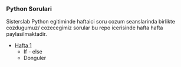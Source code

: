 ### Python Sorulari
Sisterslab Python egitiminde haftaici soru cozum seanslarinda birlikte cozdugumuz/ cozecegimiz sorular bu repo icerisinde hafta hafta paylasilmaktadir.

- [Hafta 1](Hafta_1_Sorular.ipynb)
  - If - else
  - Donguler